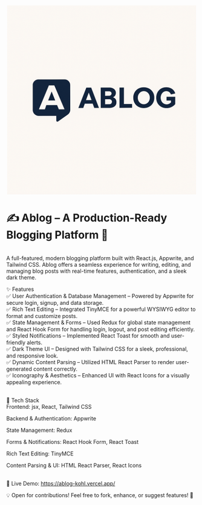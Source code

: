 <p align="center">

<img src="src/assets/Ablog.png" alt="Alt text" width="500">
</p>



<h1>✍️ Ablog – A Production-Ready Blogging Platform 🚀</h1>
<br>
A full-featured, modern blogging platform built with   React.js, Appwrite, and Tailwind CSS. Ablog offers a seamless experience for writing, editing, and managing blog posts with real-time features, authentication, and a sleek dark theme.
<br>

✨ Features<br>
✅ User Authentication & Database Management – Powered by Appwrite for secure login, signup, and data storage.<br>
✅ Rich Text Editing – Integrated TinyMCE for a powerful WYSIWYG editor to format and customize posts.<br>
✅ State Management & Forms – Used Redux for global state management and React Hook Form for handling login, logout, and post editing efficiently.<br>
✅ Styled Notifications – Implemented React Toast for smooth and user-friendly alerts.<br>
✅ Dark Theme UI – Designed with Tailwind CSS for a sleek, professional, and responsive look.<br>
✅ Dynamic Content Parsing – Utilized HTML React Parser to render user-generated content correctly.<br>
✅ Iconography & Aesthetics – Enhanced UI with React Icons for a visually appealing experience.<br>
<br>

🚀 Tech Stack<br>
Frontend: jsx, React, Tailwind CSS<br>

Backend & Authentication: Appwrite <br>

State Management: Redux<br>

Forms & Notifications: React Hook Form, React Toast<br>

Rich Text Editing: TinyMCE<br>

Content Parsing & UI: HTML React Parser, React Icons<br>
<br>

🔗 Live Demo: https://ablog-kohl.vercel.app/

💡 Open for contributions! Feel free to fork, enhance, or suggest features! 🚀
